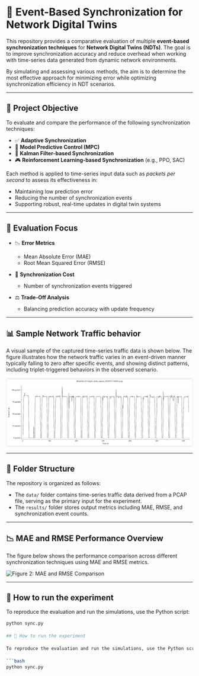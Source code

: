 # 🔄 Event-Based Synchronization for Network Digital Twins

This repository provides a comparative evaluation of multiple **event-based synchronization techniques** for **Network Digital Twins (NDTs)**. The goal is to improve synchronization accuracy and reduce overhead when working with time-series data generated from dynamic network environments.

By simulating and assessing various methods, the aim is to determine the most effective approach for minimizing error while optimizing synchronization efficiency in NDT scenarios.

---

## 🎯 Project Objective

To evaluate and compare the performance of the following synchronization techniques:

- ✅ **Adaptive Synchronization**
- 🧠 **Model Predictive Control (MPC)**
- 📡 **Kalman Filter-based Synchronization**
- 🎮 **Reinforcement Learning-based Synchronization** (e.g., PPO, SAC)

Each method is applied to time-series input data such as *packets per second* to assess its effectiveness in:

- Maintaining low prediction error  
- Reducing the number of synchronization events  
- Supporting robust, real-time updates in digital twin systems  

---

## 🧪 Evaluation Focus

- 📉 **Error Metrics**  
  - Mean Absolute Error (MAE)  
  - Root Mean Squared Error (RMSE)

- 🔁 **Synchronization Cost**  
  - Number of synchronization events triggered

- ⚖️ **Trade-Off Analysis**  
  - Balancing prediction accuracy with update frequency

---

## 📊 Sample Network Traffic behavior

A visual sample of the captured time-series traffic data is shown below. The figure illustrates how the network traffic varies in an event-driven manner typically falling to zero after specific events, and showing distinct patterns, including triplet-triggered behaviors in the observed scenario.

![Figure 1: Sample variation in captured network traffic](events.png)

---

## 📁 Folder Structure

The repository is organized as follows:

- The `data/` folder contains time-series traffic data derived from a PCAP file, serving as the primary input for the experiment.
- The `results/` folder stores output metrics including MAE, RMSE, and synchronization event counts.

---

## 📉 MAE and RMSE Performance Overview

The figure below shows the performance comparison across different synchronization techniques using MAE and RMSE metrics.

![Figure 2: MAE and RMSE Comparison](results/mae_rmse_plot.png)

---

## 🧠 How to run the experiment

To reproduce the evaluation and run the simulations, use the Python script:

```bash
python sync.py

## 🧠 How to run the experiment

To reproduce the evaluation and run the simulations, use the Python script:

```bash
python sync.py
